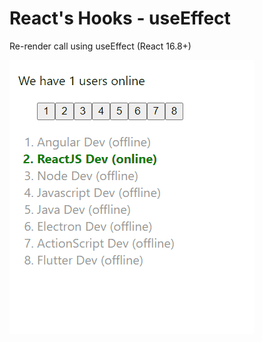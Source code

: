 <h1>React's Hooks - useEffect</h1>

Re-render call using useEffect (React 16.8+)


![result](../doc.imgs/react-hooks-useeffect.gif "result")
